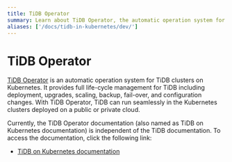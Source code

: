 ```yaml
---
title: TiDB Operator
summary: Learn about TiDB Operator, the automatic operation system for TiDB clusters on Kubernetes.
aliases: ['/docs/tidb-in-kubernetes/dev/']
---
```


# TiDB Operator

[TiDB Operator](https://github.com/pingcap/tidb-operator) is an automatic operation system for TiDB clusters on Kubernetes. It provides full life-cycle management for TiDB including deployment, upgrades, scaling, backup, fail-over, and configuration changes. With TiDB Operator, TiDB can run seamlessly in the Kubernetes clusters deployed on a public or private cloud.

Currently, the TiDB Operator documentation (also named as TiDB on Kubernetes documentation) is independent of the TiDB documentation. To access the documentation, click the following link:

- [TiDB on Kubernetes documentation](https://docs.pingcap.com/tidb-in-kubernetes/stable/)
